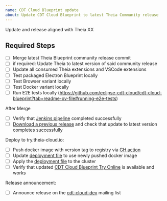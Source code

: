 ```yaml
---
name: CDT Cloud Blueprint update
about: Update CDT Cloud Blueprint to latest Theia Community release
---
```


<!-- Please replace the version below with the desired version. -->
Update and release aligned with Theia XX

## Required Steps

- [ ] Merge latest Theia Blueprint community release commit
- [ ] if required: Update Theia to latest version of said community release
- [ ] Update all consumed Theia extensions and VSCode extensions
- [ ] Test packaged Electron Blueprint locally
- [ ] Test Browser variant locally
- [ ] Test Docker variant locally
- [ ] Run E2E tests locally (https://github.com/eclipse-cdt-cloud/cdt-cloud-blueprint?tab=readme-ov-file#running-e2e-tests)

After Merge

- [ ] Verify that [Jenkins pipeline](https://ci.eclipse.org/theia/job/TheiaCDTCloud/job/master/) completed successfully
- [ ] [Download a previous release](https://download.eclipse.org/theia/cdt-cloud/) and check that update to latest version completes successfully

Deploy to try.theia-cloud.io:

- [ ] Push docker image with version tag to registry via [GH action](https://github.com/eclipse-cdt-cloud/cdt-cloud-blueprint/actions/workflows/publish-image.yml)
- [ ] Update [deployment file](https://github.com/eclipsesource/try-theia-cloud-deployment/blob/main/resources/appdefinitions/cdt.yaml) to use newly pushed docker image
- [ ] Apply the [deployment file](https://github.com/eclipsesource/try-theia-cloud-deployment/blob/main/resources/appdefinitions/cdt.yaml) to the cluster
- [ ] Verify that updated [CDT Cloud Blueprint Try Online](https://try.theia-cloud.io/?appDef=cdt-cloud-demo) is available and works

Release announcement:

- [ ] Announce release on the [cdt-cloud-dev](https://accounts.eclipse.org/mailing-list/cdt-cloud-dev) mailing list
